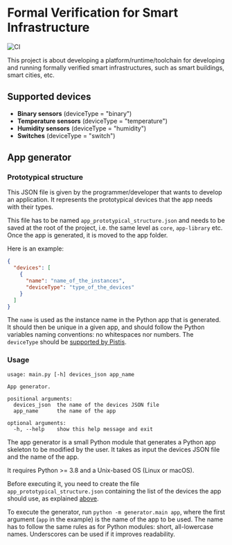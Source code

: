 # Formal Verification for Smart Infrastructure

![CI](https://github.com/dslab-epfl/smartinfra/actions/workflows/ci.yml/badge.svg)

This project is about developing a platform/runtime/toolchain for developing and running formally verified smart infrastructures, such as smart buildings, smart cities, etc.

## Supported devices

- **Binary sensors** (deviceType = "binary")
- **Temperature sensors** (deviceType = "temperature")
- **Humidity sensors** (deviceType = "humidity")
- **Switches** (deviceType = "switch")

## App generator

### Prototypical structure

This JSON file is given by the programmer/developer that wants to develop an application. It represents the prototypical devices that the app needs with their types.

This file has to be named `app_prototypical_structure.json` and needs to be saved at the root of the project, i.e. the same level as `core`, `app-library` etc. Once the app is generated, it is moved to the app folder.

Here is an example:

```json
{
  "devices": [
    {
      "name": "name_of_the_instances",
      "deviceType": "type_of_the_devices"
    }
  ]
}
```

The `name` is used as the instance name in the Python app that is generated. It should then be unique in a given app, and should follow the Python variables naming conventions: no whitespaces nor numbers.
The `deviceType` should be [supported by Pistis](#supported-devices).

### Usage

```text
usage: main.py [-h] devices_json app_name

App generator.

positional arguments:
  devices_json  the name of the devices JSON file
  app_name      the name of the app

optional arguments:
  -h, --help    show this help message and exit
```

The app generator is a small Python module that generates a Python app skeleton to be modified by the user. It takes as input the devices JSON file and the name of the app.

It requires Python >= 3.8 and a Unix-based OS (Linux or macOS).

Before executing it, you need to create the file `app_prototypical_structure.json` containing the list of the devices the app should use, as explained [above](#prototypical-structure).

To execute the generator, run `python -m generator.main app`, where the first argument (`app` in the example) is the name of the app to be used. The name has to follow the same rules as for Python modules: short, all-lowercase names. Underscores can be used if it improves readability.
